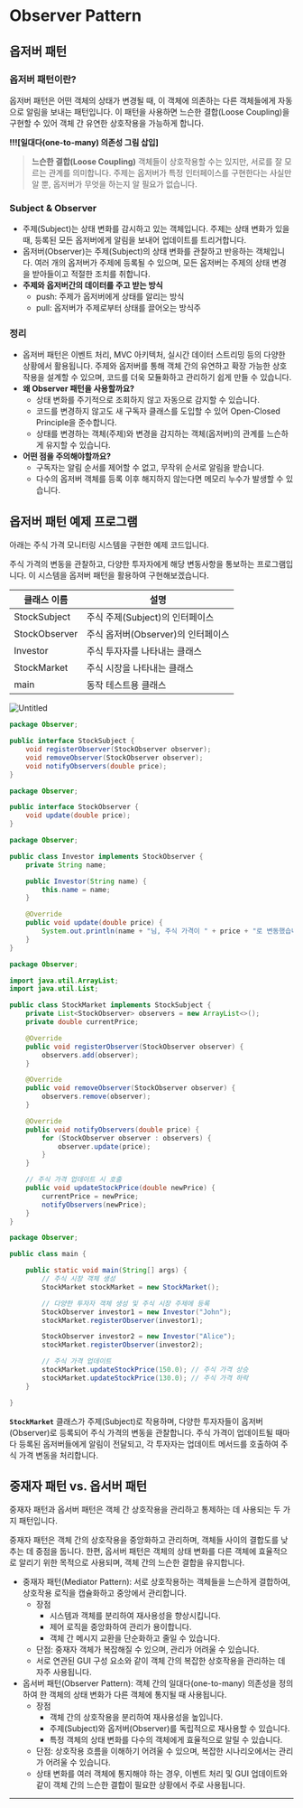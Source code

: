 # Observer Pattern

## **옵저버 패턴**

### **옵저버 패턴이란?**

옵저버 패턴은 어떤 객체의 상태가 변경될 때, 이 객체에 의존하는 다른 객체들에게 자동으로 알림을 보내는 패턴입니다. 이 패턴을 사용하면 느슨한 결합(Loose Coupling)을 구현할 수 있어 객체 간 유연한 상호작용을 가능하게 합니다.

**!!![일대다(one-to-many) 의존성 그림 삽입]**

> **느슨한 결합(Loose Coupling)**
객체들이 상호작용할 수는 있지만, 서로를 잘 모르는 관계를 의미합니다.
주제는 옵저버가 특정 인터페이스를 구현한다는 사실만 알 뿐, 옵저버가 무엇을 하는지 알 필요가 없습니다.
> 

### **Subject & Observer**

- 주제(Subject)는 상태 변화를 감시하고 있는 객체입니다. 주제는 상태 변화가 있을 때, 등록된 모든 옵저버에게 알림을 보내어 업데이트를 트리거합니다.
- 옵저버(Observer)는 주제(Subject)의 상태 변화를 관찰하고 반응하는 객체입니다. 여러 개의 옵저버가 주제에 등록될 수 있으며, 모든 옵저버는 주제의 상태 변경을 받아들이고 적절한 조치를 취합니다.
- **주제와 옵저버간의 데이터를 주고 받는 방식**
    - push: 주제가 옵저버에게 상태를 알리는 방식
    - pull: 옵저버가 주제로부터 상태를 끌어오는 방식주

### 정리

- 옵저버 패턴은 이벤트 처리, MVC 아키텍처, 실시간 데이터 스트리밍 등의 다양한 상황에서 활용됩니다. 주제와 옵저버를 통해 객체 간의 유연하고 확장 가능한 상호작용을 설계할 수 있으며, 코드를 더욱 모듈화하고 관리하기 쉽게 만들 수 있습니다.
- **왜 Observer 패턴을 사용할까요?**
    - 상태 변화를 주기적으로 조회하지 않고 자동으로 감지할 수 있습니다.
    - 코드를 변경하지 않고도 새 구독자 클래스를 도입할 수 있어 Open-Closed Principle을 준수합니다.
    - 상태를 변경하는 객체(주제)와 변경을 감지하는 객체(옵저버)의 관계를 느슨하게 유지할 수 있습니다.
- **어떤 점을 주의해야할까요?**
    - 구독자는 알림 순서를 제어할 수 없고, 무작위 순서로 알림을 받습니다.
    - 다수의 옵저버 객체를 등록 이후 해지하지 않는다면 메모리 누수가 발생할 수 있습니다.

## 옵저버 **패턴 예제 프로그램**

아래는 주식 가격 모니터링 시스템을 구현한 예제 코드입니다.

주식 가격의 변동을 관찰하고, 다양한 투자자에게 해당 변동사항을 통보하는 프로그램입니다. 이 시스템을 옵저버 패턴을 활용하여 구현해보겠습니다.

| 클래스 이름 | 설명 |
| --- | --- |
| StockSubject | 주식 주제(Subject)의 인터페이스 |
| StockObserver | 주식 옵저버(Observer)의 인터페이스 |
| Investor | 주식 투자자를 나타내는 클래스 |
| StockMarket | 주식 시장을 나타내는 클래스 |
| main | 동작 테스트용 클래스 |

![Untitled](https://prod-files-secure.s3.us-west-2.amazonaws.com/8c703a41-5bdf-4521-b2c6-403127eda65c/60062ca0-58ff-42e7-beed-81efc6dc8a8e/Untitled.png)

```java
package Observer;

public interface StockSubject {
    void registerObserver(StockObserver observer);
    void removeObserver(StockObserver observer);
    void notifyObservers(double price);
}
```

```java
package Observer;

public interface StockObserver {
    void update(double price);
}
```

```java
package Observer;

public class Investor implements StockObserver {
    private String name;

    public Investor(String name) {
        this.name = name;
    }

    @Override
    public void update(double price) {
        System.out.println(name + "님, 주식 가격이 " + price + "로 변동했습니다.");
    }
}
```

```java
package Observer;

import java.util.ArrayList;
import java.util.List;

public class StockMarket implements StockSubject {
    private List<StockObserver> observers = new ArrayList<>();
    private double currentPrice;

    @Override
    public void registerObserver(StockObserver observer) {
        observers.add(observer);
    }

    @Override
    public void removeObserver(StockObserver observer) {
        observers.remove(observer);
    }

    @Override
    public void notifyObservers(double price) {
        for (StockObserver observer : observers) {
            observer.update(price);
        }
    }

    // 주식 가격 업데이트 시 호출
    public void updateStockPrice(double newPrice) {
        currentPrice = newPrice;
        notifyObservers(newPrice);
    }
}
```

```java
package Observer;

public class main {

	public static void main(String[] args) {
        // 주식 시장 객체 생성
        StockMarket stockMarket = new StockMarket();

        // 다양한 투자자 객체 생성 및 주식 시장 주제에 등록
        StockObserver investor1 = new Investor("John");
        stockMarket.registerObserver(investor1);

        StockObserver investor2 = new Investor("Alice");
        stockMarket.registerObserver(investor2);

        // 주식 가격 업데이트
        stockMarket.updateStockPrice(150.0); // 주식 가격 상승
        stockMarket.updateStockPrice(130.0); // 주식 가격 하락
    }

}
```

**`StockMarket`** 클래스가 주제(Subject)로 작용하며, 다양한 투자자들이 옵저버(Observer)로 등록되어 주식 가격의 변동을 관찰합니다. 주식 가격이 업데이트될 때마다 등록된 옵저버들에게 알림이 전달되고, 각 투자자는 업데이트 메서드를 호출하여 주식 가격 변동을 처리합니다.

## **중재자 패턴 vs. 옵서버 패턴**

중재자 패턴과 옵서버 패턴은 객체 간 상호작용을 관리하고 통제하는 데 사용되는 두 가지 패턴입니다.

중재자 패턴은 객체 간의 상호작용을 중앙화하고 관리하며, 객체들 사이의 결합도를 낮추는 데 중점을 둡니다. 한편, 옵서버 패턴은 객체의 상태 변화를 다른 객체에 효율적으로 알리기 위한 목적으로 사용되며, 객체 간의 느슨한 결합을 유지합니다.

- 중재자 패턴(Mediator Pattern): 서로 상호작용하는 객체들을 느슨하게 결합하여, 상호작용 로직을 캡슐화하고 중앙에서 관리합니다.
    - 장점
        - 시스템과 객체를 분리하여 재사용성을 향상시킵니다.
        - 제어 로직을 중앙화하여 관리가 용이합니다.
        - 객체 간 메시지 교환을 단순화하고 줄일 수 있습니다.
    - 단점: 중재자 객체가 복잡해질 수 있으며, 관리가 어려울 수 있습니다.
    - 서로 연관된 GUI 구성 요소와 같이 객체 간의 복잡한 상호작용을 관리하는 데 자주 사용됩니다.
- 옵서버 패턴(Observer Pattern): 객체 간의 일대다(one-to-many) 의존성을 정의하여 한 객체의 상태 변화가 다른 객체에 통지될 때 사용됩니다.
    - 장점
        - 객체 간의 상호작용을 분리하여 재사용성을 높입니다.
        - 주제(Subject)와 옵저버(Observer)를 독립적으로 재사용할 수 있습니다.
        - 특정 객체의 상태 변화를 다수의 객체에게 효율적으로 알릴 수 있습니다.
    - 단점: 상호작용 흐름을 이해하기 어려울 수 있으며, 복잡한 시나리오에서는 관리가 어려울 수 있습니다.
    - 상태 변화를 여러 객체에 통지해야 하는 경우, 이벤트 처리 및 GUI 업데이트와 같이 객체 간의 느슨한 결합이 필요한 상황에서 주로 사용됩니다.

---